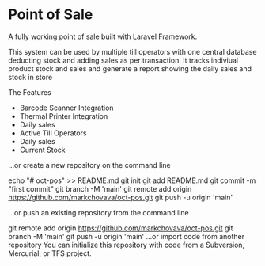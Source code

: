 <h1>Point of Sale</h1>

<p>
A fully working point of sale built with Laravel Framework.
</p>

<p>This system can be used by multiple till operators with one central database deducting stock and adding sales as per transaction.
It tracks indiviual product stock and sales and generate a report showing the daily sales and stock in store</p>

<p>The Features</p>
<ul>
<li>Barcode Scanner Integration</li>
<li>Thermal Printer Integration</li>
<li>Daily sales</li>
<li>Active Till Operators</li>
<li>Daily sales</li>
<li>Current Stock</li>
</ul>

…or create a new repository on the command line

echo "# oct-pos" >> README.md
git init
git add README.md
git commit -m "first commit"
git branch -M 'main'
git remote add origin https://github.com/markchovava/oct-pos.git
git push -u origin 'main'

…or push an existing repository from the command line

git remote add origin https://github.com/markchovava/oct-pos.git
git branch -M 'main'
git push -u origin 'main'
…or import code from another repository
You can initialize this repository with code from a Subversion, Mercurial, or TFS project.
